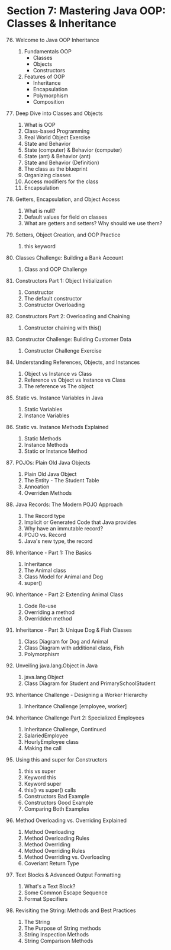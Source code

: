 # Section 7: Mastering Java OOP: Classes & Inheritance

76. Welcome to Java OOP Inheritance
    1. Fundamentals OOP
        - Classes
        - Objects
        - Constructors
    2. Features of OOP
        - Inheritance
        - Encapsulation
        - Polymorphism
        - Composition

77. Deep Dive into Classes and Objects
    1. What is OOP
    2. Class-based Programming
    3. Real World Object Exercise
    4. State and Behavior 
    5. State (computer) & Behavior (computer)
    6. State (ant) & Behavior (ant)
    7. State and Behavior (Definition)
    8. The class as the blueprint
    9. Organizing classes
    10. Access modifiers for the class
    11. Encapsulation

78. Getters, Encapsulation, and Object Access
    1. What is null?
    2. Default values for field on classes
    3. What are getters and setters? Why should we use them?

79. Setters, Object Creation, and OOP Practice
    1. this keyword

80. Classes Challenge: Building a Bank Account
    1. Class and OOP Challenge

81. Constructors Part 1: Object Initialization
    1. Constructor
    2. The default constructor
    3. Constructor Overloading

82. Constructors Part 2: Overloading and Chaining
    1. Constructor chaining with this()

83. Constructor Challenge: Building Customer Data
    1. Constructor Challenge Exercise

84. Understanding References, Objects, and Instances
    1. Object vs Instance vs Class
    2. Reference vs Object vs Instance vs Class
    3. The reference vs The object

85. Static vs. Instance Variables in Java
    1. Static Variables
    2. Instance Variables

86. Static vs. Instance Methods Explained
    1. Static Methods
    2. Instance Methods
    3. Static or Instance Method

87. POJOs: Plain Old Java Objects
    1. Plain Old Java Object
    2. The Entity - The Student Table
    3. Annoation
    4. Overriden Methods

88. Java Records: The Modern POJO Approach
    1. The Record type
    2. Implicit or Generated Code that Java provides
    3. Why have an immutable record?
    4. POJO vs. Record
    5. Java's new type, the record

89. Inheritance - Part 1: The Basics
    1. Inheritance
    2. The Animal class
    3. Class Model for Animal and Dog
    4. super()

90. Inheritance - Part 2: Extending Animal Class
    1. Code Re-use
    2. Overriding a method
    3. Overridden method

91. Inheritance - Part 3: Unique Dog & Fish Classes
    1. Class Diagram for Dog and Animal
    2. Class Diagram with additional class, Fish
    3. Polymorphism

92. Unveiling java.lang.Object in Java
    1. java.lang.Object
    2. Class Diagram for Student and PrimarySchoolStudent

93. Inheritance Challenge - Designing a Worker Hierarchy
    1. Inheritance Challenge [employee, worker]

94. Inheritance Challenge Part 2: Specialized Employees
    1. Inheritance Challenge, Continued
    2. SalariedEmployee
    3. HourlyEmployee class
    4. Making the call

95. Using this and super for Constructors
    1. this vs super
    2. Keyword this
    3. Keyword super
    4. this() vs super() calls
    5. Constructors Bad Example
    6. Constructors Good Example
    7. Comparing Both Examples

96. Method Overloading vs. Overriding Explained
    1. Method Overloading
    2. Method Overloading Rules
    3. Method Overriding
    4. Method Overriding Rules
    5. Method Overriding vs. Overloading
    6. Coveriant Return Type

97. Text Blocks & Advanced Output Formatting
    1. What's a Text Block?
    2. Some Common Escape Sequence
    3. Format Specifiers

98. Revisiting the String: Methods and Best Practices
    1. The String
    2. The Purpose of String methods
    3. String Inspection Methods
    4. String Comparison Methods